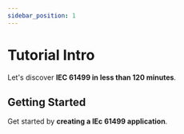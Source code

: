```yaml
---
sidebar_position: 1
---
```


# Tutorial Intro

Let's discover **IEC 61499 in less than 120 minutes**.

## Getting Started

Get started by **creating a IEc 61499 application**.
